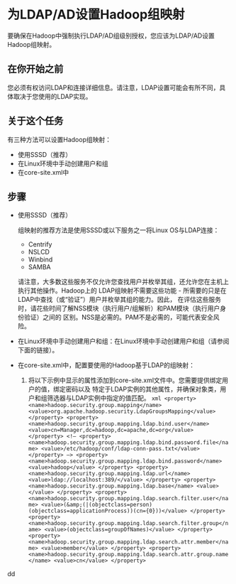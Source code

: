 为LDAP/AD设置Hadoop组映射
================================================================================
要确保在Hadoop中强制执行LDAP/AD组级别授权，您应该为LDAP/AD设置Hadoop组映射。

## 在你开始之前
您必须有权访问LDAP和连接详细信息。请注意，LDAP设置可能会有所不同，具体取决于您使用的LDAP实现。

## 关于这个任务
有三种方法可以设置Hadoop组映射：
+ 使用SSSD（推荐）
+ 在Linux环境中手动创建用户和组
+ 在core-site.xml中

## 步骤
+ 使用SSSD（推荐）

  组映射的推荐方法是使用SSSD或以下服务之一将Linux OS与LDAP连接：
  - Centrify
  - NSLCD
  - Winbind
  - SAMBA

  请注意，大多数这些服务不仅允许您查找用户并枚举其组，还允许您在主机上执行其他操作。Hadoop上的
  LDAP组映射不需要这些功能 - 所需要的只是在LDAP中查找（或“验证”）用户并枚举其组的能力。因此，
  在评估这些服务时，请花些时间了解NSS模块（执行用户/组解析）和PAM模块（执行用户身份验证）之间的
  区别。NSS是必需的。PAM不是必需的，可能代表安全风险。

+ 在Linux环境中手动创建用户和组：在Linux环境中手动创建用户和组（请参阅下面的链接）。
+ 在core-site.xml中，配置要使用的Hadoop基于LDAP的组映射：
    1. 将以下示例中显示的属性添加到core-site.xml文件中。您需要提供绑定用户的值，绑定密码以及
    特定于LDAP实例的其他属性，并确保对象类，用户和组筛选器与LDAP实例中指定的值匹配。
      ```xml
      <property>
          <name>hadoop.security.group.mapping</name>
          <value>org.apache.hadoop.security.LdapGroupsMapping</value>
      </property>
      <property>
          <name>hadoop.security.group.mapping.ldap.bind.user</name>
          <value>cn=Manager,dc=hadoop,dc=apache,dc=org</value>
      </property>
      <!–
      <property>
          <name>hadoop.security.group.mapping.ldap.bind.password.file</name>
          <value>/etc/hadoop/conf/ldap-conn-pass.txt</value>
      </property>
      –>
      <property>
          <name>hadoop.security.group.mapping.ldap.bind.password</name>
          <value>hadoop</value>
      </property>
      <property>
          <name>hadoop.security.group.mapping.ldap.url</name>
          <value>ldap://localhost:389/</value>
      </property>
      <property>
          <name>hadoop.security.group.mapping.ldap.base</name>
          <value></value>
      </property>
      <property>
          <name>hadoop.security.group.mapping.ldap.search.filter.user</name>
          <value>(&amp;(|(objectclass=person)(objectclass=applicationProcess))(cn={0}))</value>
      </property>
      <property>
          <name>hadoop.security.group.mapping.ldap.search.filter.group</name>
          <value>(objectclass=groupOfNames)</value>
      </property>
      <property>
          <name>hadoop.security.group.mapping.ldap.search.attr.member</name>
          <value>member</value>
      </property>
      <property>
          <name>hadoop.security.group.mapping.ldap.search.attr.group.name</name>
          <value>cn</value>
      </property>
      ```




































dd
